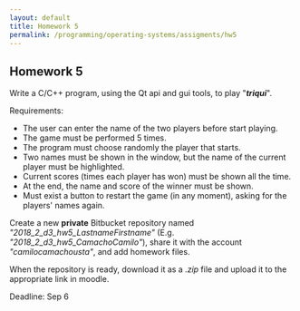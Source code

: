 ```yaml
---
layout: default
title: Homework 5
permalink: /programming/operating-systems/assigments/hw5
---
```


## Homework 5

Write a C/C++ program, using the Qt api and gui tools, to play "***triqui***".

Requirements:

* The user can enter the name of the two players before start playing.
* The game must be performed 5 times.
* The program must choose randomly the player that starts.
* Two names must be shown in the window, but the name of the current player must be highlighted.
* Current scores (times each player has won) must be shown all the time.
* At the end, the name and score of the winner must be shown.
* Must exist a button to restart the game (in any moment), asking for the players' names again.

Create a new **private** Bitbucket repository named *"2018_2_d3_hw5_LastnameFirstname"* (E.g. *"2018_2_d3_hw5_CamachoCamilo"*), share it with the account *"camilocamachousta"*, and add homework files.

When the repository is ready, download it as a *.zip* file and upload it to the appropriate link in moodle.

Deadline: Sep 6
